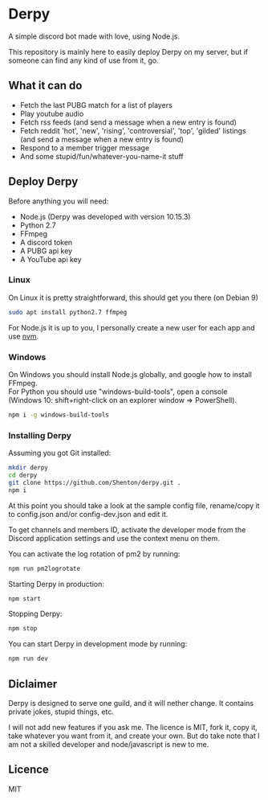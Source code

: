 # Derpy
A simple discord bot made with love, using Node.js.

This repository is mainly here to easily deploy Derpy on my server, but if someone can find any kind of use from it, go.

## What it can do
* Fetch the last PUBG match for a list of players
* Play youtube audio
* Fetch rss feeds (and send a message when a new entry is found)
* Fetch reddit 'hot', 'new', 'rising', 'controversial', 'top', 'gilded' listings (and send a message when a new entry is found)
* Respond to a member trigger message
* And some stupid/fun/whatever-you-name-it stuff

## Deploy Derpy
Before anything you will need:
* Node.js (Derpy was developed with version 10.15.3)
* Python 2.7
* FFmpeg
* A discord token
* A PUBG api key
* A YouTube api key

### Linux
On Linux it is pretty straightforward, this should get you there (on Debian 9)
```bash
sudo apt install python2.7 ffmpeg
```
For Node.js it is up to you, I personally create a new user for each app and use [nvm](https://github.com/nvm-sh/nvm).

### Windows
On Windows you should install Node.js globally, and google how to install FFmpeg.  
For Python you should use "windows-build-tools", open a console (Windows 10: shift+right-click on an explorer window => PowerShell).
```bash
npm i -g windows-build-tools
```

### Installing Derpy
Assuming you got Git installed:
```bash
mkdir derpy
cd derpy
git clone https://github.com/Shenton/derpy.git .
npm i
```
At this point you should take a look at the sample config file, rename/copy it to config.json and/or config-dev.json and edit it.

To get channels and members ID, activate the developer mode from the Discord application settings and use the context menu on them.


You can activate the log rotation of pm2 by running:
```bash
npm run pm2logrotate
```
Starting Derpy in production:
```bash
npm start
```
Stopping Derpy:
```bash
npm stop
```
You can start Derpy in development mode by running:
```bash
npm run dev
```

## Diclaimer
Derpy is designed to serve one guild, and it will nether change. It contains private jokes, stupid things, etc.

I will not add new features if you ask me. The licence is MIT, fork it, copy it, take whatever you want from it, and create your own. But do take note that I am not a skilled developer and node/javascript is new to me.

## Licence
MIT